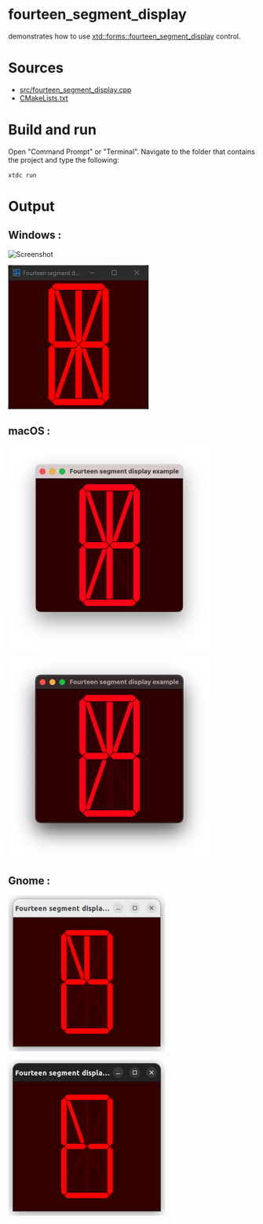 # fourteen_segment_display

demonstrates how to use [xtd::forms::fourteen_segment_display](../../../../src/xtd.forms/include/xtd/forms/fourteen_segment_display.h) control.

# Sources

* [src/fourteen_segment_display.cpp](src/fourteen_segment_display.cpp)
* [CMakeLists.txt](CMakeLists.txt)

# Build and run

Open "Command Prompt" or "Terminal". Navigate to the folder that contains the project and type the following:

```shell
xtdc run
```

# Output

## Windows :

![Screenshot](../../../../docs/pictures/examples/controls/fourteen_segment_display_w.png)

![Screenshot](../../../../docs/pictures/examples/controls/fourteen_segment_display_wd.png)

## macOS :

![Screenshot](../../../../docs/pictures/examples/controls/fourteen_segment_display_m.png)

![Screenshot](../../../../docs/pictures/examples/controls/fourteen_segment_display_md.png)

## Gnome :

![Screenshot](../../../../docs/pictures/examples/controls/fourteen_segment_display_g.png)

![Screenshot](../../../../docs/pictures/examples/controls/fourteen_segment_display_gd.png)
